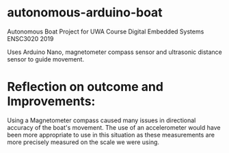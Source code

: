 # autonomous-arduino-boat

Autonomous Boat Project for UWA Course Digital Embedded Systems ENSC3020 2019

Uses Arduino Nano, magnetometer compass sensor and ultrasonic distance sensor to guide movement.

# Reflection on outcome and Improvements:
Using a Magnetometer compass caused many issues in directional accuracy of the boat's movement. The use of an accelerometer would have been more appropriate to use in this situation as these measurements are more precisely measured on the scale we were using.
